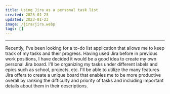 ```yaml
---
title: Using Jira as a personal task list
created: 2023-01-23
updated: 2023-01-23
image: /jira/jira.webp
tags: []
---
```

---
Recently, I've been looking for a to-do list application that allows me to keep track of my tasks and their progress. Having used Jira before in previous work positions, I have decided it would be a good idea to create my own personal Jira board. I'll be organizing my tasks under different labels and epics such as school, projects, etc. I'll be able to utilize the many features Jira offers to create a unique board that enables me to be more productive overall by ranking the difficulty and priority of tasks and including important details about them in their descriptions.